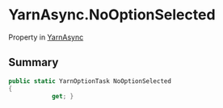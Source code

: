 # YarnAsync.NoOptionSelected

Property in [YarnAsync](/docs/api/csharp/yarn.unity.yarnasync.md)

## Summary



```csharp
public static YarnOptionTask NoOptionSelected
{
            get; }
```

